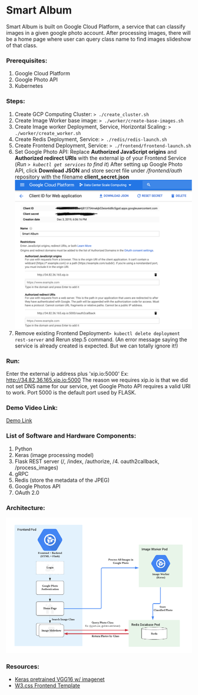 Smart Album
======
Smart Album is built on Google Cloud Platform, a service that can classify images in a given google photo account. After processing images, there will be a home page where user can query class name to find images slideshow of that class.
### Prerequisites:
1. Google Cloud Platform
2. Google Photo API
3. Kubernetes

### Steps:
1. Create GCP Computing Cluster: `> ./create_cluster.sh`
2. Create Image Worker base image: `> ./worker/create-base-images.sh` 
3. Create Image worker Deployment, Service, Horizontal Scaling: `> ./worker/create_worker.sh` 
4. Create Redis Deployment, Service: `> ./redis/redis-launch.sh`
5. Create Frontend Deployment, Service: `> ./frontend/frontend-launch.sh` 
6. Set Google Photo API: Replace **Authorized JavaScript origins** and **Authorized redirect URIs** with the external ip of your Frontend Service (*Run `> kubectl get services` to find it*)
After setting up Google Photo API, click **Download JSON** and store secret file under */frontend/auth* repository with the filename **client_secret.json**
![](images/Google-Photo-Api.png)
1. Remove existing Frontend Deployment`> kubectl delete deployment rest-server` and Rerun step.5 command. (An error message saying the service is already created is expected. But we can totally ignore it!)

### Run:
Enter the external ip address plus 'xip.io:5000' Ex: http://34.82.36.165.xip.io:5000
The reason we requires xip.io is that we did not set DNS name for our service, yet Google Photo API requires a valid URI to work. Port 5000 is the default port used by FLASK.
### Demo Video Link:
[Demo Link](https://www.youtube.com/watch?v=rta-aqRnJ48&feature=youtu.be)

### List of Software and Hardware Components:
1. Python
2. Keras (image processing model)
3. Flask REST server (/, /index, /authorize, /4. oauth2callback, /process_images)
5. gRPC
6. Redis (store the metadata of the JPEG)
7. Google Photos API
8. OAuth 2.0

### Architecture:
![Architecture Diagram](images/Architecture-Diagram.png)

### Resources:

- [Keras pretrained VGG16 w/ imagenet](https://keras.io/applications/#vgg16)
- [W3.css Frontend Template](https://www.w3schools.com/w3css/w3css_templates.asp)